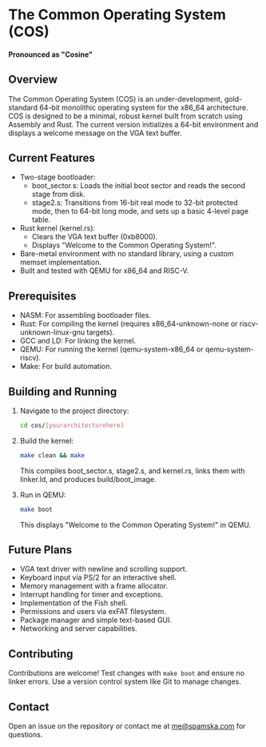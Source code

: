 # The Common Operating System (COS)
#### Pronounced as "Cosine"

## Overview
The Common Operating System (COS) is an under-development, gold-standard 64-bit monolithic operating system for the x86_64 architecture. COS is designed to be a minimal, robust kernel built from scratch using Assembly and Rust. The current version initializes a 64-bit environment and displays a welcome message on the VGA text buffer.

## Current Features
- Two-stage bootloader:
  - boot_sector.s: Loads the initial boot sector and reads the second stage from disk.
  - stage2.s: Transitions from 16-bit real mode to 32-bit protected mode, then to 64-bit long mode, and sets up a basic 4-level page table.
- Rust kernel (kernel.rs):
  - Clears the VGA text buffer (0xb8000).
  - Displays "Welcome to the Common Operating System!".
- Bare-metal environment with no standard library, using a custom memset implementation.
- Built and tested with QEMU for x86_64 and RISC-V.

## Prerequisites
- NASM: For assembling bootloader files.
- Rust: For compiling the kernel (requires x86_64-unknown-none or riscv-unknown-linux-gnu targets).
- GCC and LD: For linking the kernel.
- QEMU: For running the kernel (qemu-system-x86_64 or qemu-system-riscv).
- Make: For build automation.

## Building and Running
1. Navigate to the project directory:
   ```bash
   cd cos/[yourarchitecturehere]
   ```

2. Build the kernel:
   ```bash
   make clean && make
   ```
   This compiles boot_sector.s, stage2.s, and kernel.rs, links them with linker.ld, and produces build/boot_image.

3. Run in QEMU:
   ```bash
   make boot
   ```
   This displays "Welcome to the Common Operating System!" in QEMU.

## Future Plans
- VGA text driver with newline and scrolling support.
- Keyboard input via PS/2 for an interactive shell.
- Memory management with a frame allocator.
- Interrupt handling for timer and exceptions.
- Implementation of the Fish shell.
- Permissions and users via exFAT filesystem.
- Package manager and simple text-based GUI.
- Networking and server capabilities.

## Contributing
Contributions are welcome! Test changes with `make boot` and ensure no linker errors. Use a version control system like Git to manage changes.

## Contact
Open an issue on the repository or contact me at <me@spamska.com> for questions.
